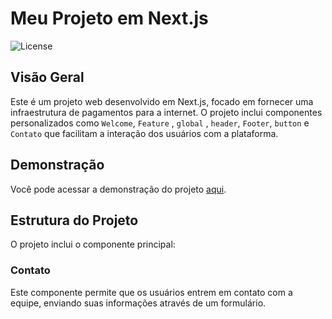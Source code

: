 # Meu Projeto em Next.js

![License](https://img.shields.io/badge/license-MIT-blue.svg)

## Visão Geral

Este é um projeto web desenvolvido em Next.js, focado em fornecer uma infraestrutura de pagamentos para a internet. O projeto inclui componentes personalizados como `Welcome`, `Feature` , `global` , `header`, `Footer`, `button` e `Contato` que facilitam a interação dos usuários com a plataforma.

## Demonstração

Você pode acessar a demonstração do projeto [aqui](https://portvic.vercel.app/).

## Estrutura do Projeto

O projeto inclui o componente principal:

### Contato

Este componente permite que os usuários entrem em contato com a equipe, enviando suas informações através de um formulário.

